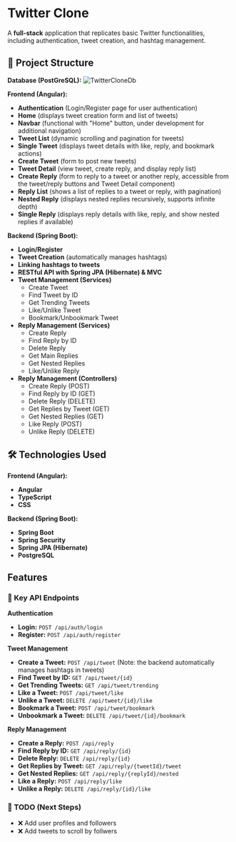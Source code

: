 # Twitter Clone

A **full-stack** application that replicates basic Twitter functionalities, including authentication, tweet creation, and hashtag management.

## 📁 Project Structure 

**Database (PostGreSQL):**
![TwitterCloneDb](https://github.com/user-attachments/assets/54333496-792f-45ed-8456-dff7ef5fc2e1)

**Frontend (Angular):** 
- **Authentication** (Login/Register page for user authentication) 
- **Home** (displays tweet creation form and list of tweets) 
- **Navbar** (functional with "Home" button, under development for additional navigation) 
- **Tweet List** (dynamic scrolling and pagination for tweets) 
- **Single Tweet** (displays tweet details with like, reply, and bookmark actions) 
- **Create Tweet** (form to post new tweets) 
- **Tweet Detail** (view tweet, create reply, and display reply list) 
- **Create Reply** (form to reply to a tweet or another reply, accessible from the tweet/reply buttons and Tweet Detail component) 
- **Reply List** (shows a list of replies to a tweet or reply, with pagination) 
- **Nested Reply** (displays nested replies recursively, supports infinite depth) 
- **Single Reply** (displays reply details with like, reply, and show nested replies if available) 

**Backend (Spring Boot):** 
- **Login/Register** 
- **Tweet Creation** (automatically manages hashtags) 
- **Linking hashtags to tweets** 
- **RESTful API with Spring JPA (Hibernate) & MVC** 
- **Tweet Management (Services)** 
  - Create Tweet 
  - Find Tweet by ID 
  - Get Trending Tweets 
  - Like/Unlike Tweet 
  - Bookmark/Unbookmark Tweet 
- **Reply Management (Services)** 
  - Create Reply 
  - Find Reply by ID 
  - Delete Reply 
  - Get Main Replies 
  - Get Nested Replies 
  - Like/Unlike Reply 
- **Reply Management (Controllers)** 
  - Create Reply (POST) 
  - Find Reply by ID (GET) 
  - Delete Reply (DELETE) 
  - Get Replies by Tweet (GET) 
  - Get Nested Replies (GET) 
  - Like Reply (POST) 
  - Unlike Reply (DELETE) 

## 🛠 Technologies Used 

**Frontend (Angular):** 
- **Angular**
- **TypeScript**
- **CSS**

**Backend (Spring Boot):** 
- **Spring Boot** 
- **Spring Security** 
- **Spring JPA (Hibernate)** 
- **PostgreSQL**

## **Features**

### 📌 Key API Endpoints

**Authentication** 
- **Login:** `POST /api/auth/login` 
- **Register:** `POST /api/auth/register`

**Tweet Management**
- **Create a Tweet:** `POST /api/tweet`
 (Note: the backend automatically manages hashtags in tweets) 
- **Find Tweet by ID:** `GET /api/tweet/{id}` 
- **Get Trending Tweets:** `GET /api/tweet/trending` 
- **Like a Tweet:** `POST /api/tweet/like` 
- **Unlike a Tweet:** `DELETE /api/tweet/{id}/like` 
- **Bookmark a Tweet:** `POST /api/tweet/bookmark` 
- **Unbookmark a Tweet:** `DELETE /api/tweet/{id}/bookmark` 

**Reply Management** 
- **Create a Reply:** `POST /api/reply` 
- **Find Reply by ID:** `GET /api/reply/{id}` 
- **Delete Reply:** `DELETE /api/reply/{id}` 
- **Get Replies by Tweet:** `GET /api/reply/{tweetId}/tweet` 
- **Get Nested Replies:** `GET /api/reply/{replyId}/nested` 
- **Like a Reply:** `POST /api/reply/like` 
- **Unlike a Reply:** `DELETE /api/reply/{id}/like` 

### 📜 TODO (Next Steps) 
- ❌ Add user profiles and followers 
- ❌ Add tweets to scroll by follwers 
